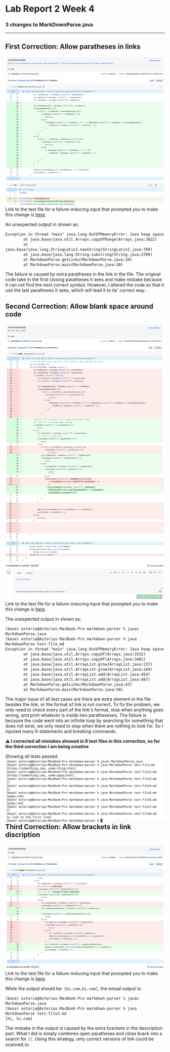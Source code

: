 # Lab Report 2 Week 4
### 3 changes to MarkDownParse.java
---
## First Correction: Allow paratheses in links
<img src="CorrectionLink1.png"
     alt="CorrectionLink2"
     style="float: left; margin-right: 10px;" /> 

Link to the test file for a failure-inducing input that prompted you to make this change is [here](https://github.com/astoriama/markdown-parser/commit/d0a6a357b7a569e9424167a06e03bda0c65eb455).

An unexpected output in shown as:
```
Exception in thread "main" java.lang.OutOfMemoryError: Java heap space
        at java.base/java.util.Arrays.copyOfRange(Arrays.java:3822)
        at java.base/java.lang.StringLatin1.newString(StringLatin1.java:769)
        at java.base/java.lang.String.substring(String.java:2709)
        at MarkdownParse.getLinks(MarkdownParse.java:19)
        at MarkdownParse.main(MarkdownParse.java:30)
```

The failure is caused by extra paratheses in the link in the file. The original code take in the first closing paratheses it sees and make mistake because it can not find the next correct symbol. However, I altered the code so that it use the last paratheses it sees, which will lead it to its' correct way.


## Second Correction: Allow blank space around code
<img src="CorrectionLink2.1.png"
     alt="CorrectionLink2.1"
     style="float: left; margin-right: 10px;" /> 
<img src="CorrectionLink2.2.png"
     alt="CorrectionLink2.2"
     style="float: left; margin-right: 10px;" /> 

Link to the test file for a failure-inducing input that prompted you to make this change is [here](https://github.com/astoriama/markdown-parser/commit/faa8431f04f6e5f6b86c51881fa1e35b2cb7ac09).

The unexpected output in shown as:
```
(base) astoria@Astorias-MacBook-Pro markdown-parser % javac MarkdownParse.java
(base) astoria@Astorias-MacBook-Pro markdown-parser % java MarkdownParse test-file.md
Exception in thread "main" java.lang.OutOfMemoryError: Java heap space
        at java.base/java.util.Arrays.copyOf(Arrays.java:3512)
        at java.base/java.util.Arrays.copyOf(Arrays.java:3481)
        at java.base/java.util.ArrayList.grow(ArrayList.java:237)
        at java.base/java.util.ArrayList.grow(ArrayList.java:244)
        at java.base/java.util.ArrayList.add(ArrayList.java:454)
        at java.base/java.util.ArrayList.add(ArrayList.java:467)
        at MarkdownParse.getLinks(MarkdownParse.java:43)
        at MarkdownParse.main(MarkdownParse.java:58)
```
The major issue of all test cases are there are extra element in the file besides the link, or the format of link is not correct. To fix the problem, we only need to check every part of the link's format, stop when anything goes wrong, and print whatever is inside two paratheseses. The failure is because the code went into an infinite loop by searching for something that does not exist, we only need to stop when there are nothing to look for. So I inputed many if-statements and breaking commands.

**⚠️ I corrected all mistakes showed in 8 test files in this correction, so for the third correction I am being creative**

Showing all tests passed:
<img src="AllTestsPassed.png"
     alt="AllTestsPassed"
     style="float: left; margin-right: 10px;" /> 

## Third Correction: Allow brackets in link discription
<img src="CorrectionLink3.png"
     alt="CorrectionLink3"
     style="float: left; margin-right: 10px;" /> 

Link to the test file for a failure-inducing input that prompted you to make this change is [here](https://github.com/astoriama/markdown-parser/commit/6e9b08eba085109f2ffdbadc5075d8ded5b3a2c5).

While the output should be: `[hi.com,hi.com]`, the extual output is:
```
(base) astoria@Astorias-MacBook-Pro markdown-parser % javac MarkdownParse.java
(base) astoria@Astorias-MacBook-Pro markdown-parser % java MarkdownParse test-file3.md
[hi, hi.com]
```
The mistake in the output is caused by the extra brackets in the description part. What I did is simply combines open paratheses and close brack into a search for `](`. Using this strategy, only correct versions of link could be scanned.👍
